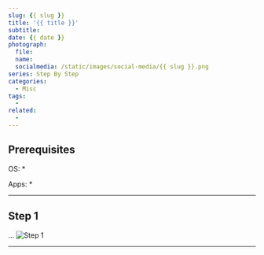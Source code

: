 ```yaml
---
slug: {{ slug }}
title: '{{ title }}'
subtitle: 
date: {{ date }}
photograph: 
  file: 
  name: 
  socialmedia: /static/images/social-media/{{ slug }}.png
series: Step By Step
categories:
  - Misc
tags:
  - 
related:
  - 
---
```


<!-- more -->

## Prerequisites

OS:
    *

Apps:
    *

---

## Step 1
...
![Step 1](folder/file)

---

